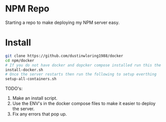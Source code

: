 # NPM Repo
Starting a repo to make deploying my NPM server easy.

# Install
```sh
git clone https://github.com/dustinwloring1988/docker
cd npm/docker
# If you do not have docker and dopcker compose installed run this the server will restart at the end though
install-docker.sh
# Once the server restarts then run the following to setup everthing
setup-all-containers.sh
```

TODO's:
1) Make an install script.
2) Use the ENV's in the docker compose files to make it easier to deploy the server.
3) Fix any errors that pop up.
